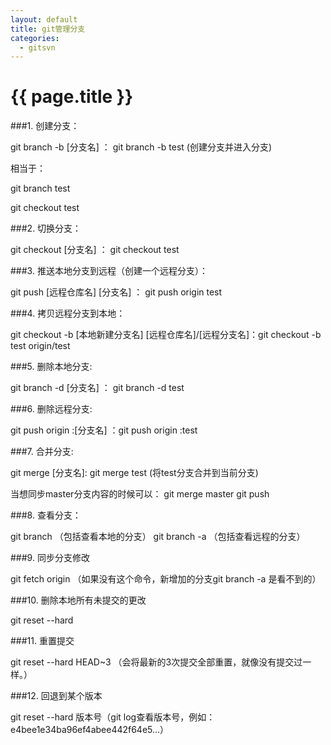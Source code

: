 ```yaml
---
layout: default
title: git管理分支 
categories:
  - gitsvn
---
```

# {{ page.title }}

###1. 创建分支：

git branch -b [分支名] ：  git branch -b test (创建分支并进入分支)

相当于：

git branch test

git checkout test

###2. 切换分支：

git checkout [分支名] ：  git checkout test

###3. 推送本地分支到远程（创建一个远程分支）：

git push [远程仓库名] [分支名] ： git push origin test

###4. 拷贝远程分支到本地：

git checkout -b [本地新建分支名] [远程仓库名]/[远程分支名]：git checkout -b test origin/test

###5. 删除本地分支:

git branch -d [分支名] ：  git branch -d test

###6. 删除远程分支:

git push origin :[分支名] ：git push origin :test

###7. 合并分支:

git merge [分支名]: git merge test  (将test分支合并到当前分支)

当想同步master分支内容的时候可以：
git merge master
git push

###8. 查看分支：

git branch    （包括查看本地的分支）
git branch -a （包括查看远程的分支）

###9. 同步分支修改

git fetch origin （如果没有这个命令，新增加的分支git branch -a 是看不到的）

###10. 删除本地所有未提交的更改

git reset --hard

###11. 重置提交

git reset --hard HEAD~3 （会将最新的3次提交全部重置，就像没有提交过一样。）

###12. 回退到某个版本

git reset --hard 版本号（git log查看版本号，例如：e4bee1e34ba96ef4abee442f64e5...）
